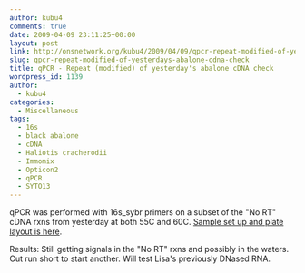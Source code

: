 ```yaml
---
author: kubu4
comments: true
date: 2009-04-09 23:11:25+00:00
layout: post
link: http://onsnetwork.org/kubu4/2009/04/09/qpcr-repeat-modified-of-yesterdays-abalone-cdna-check/
slug: qpcr-repeat-modified-of-yesterdays-abalone-cdna-check
title: qPCR - Repeat (modified) of yesterday's abalone cDNA check
wordpress_id: 1139
author:
  - kubu4
categories:
  - Miscellaneous
tags:
  - 16s
  - black abalone
  - cDNA
  - Haliotis cracherodii
  - Immomix
  - Opticon2
  - qPCR
  - SYTO13
---
```


qPCR was performed with 16s_sybr primers on a subset of the "No RT" cDNA rxns from yesterday at both 55C and 60C. [Sample set up and plate layout is here](http://eagle.fish.washington.edu/Arabidopsis/Notebook%20Workup%20Files/20090409-01.jpg).

Results: Still getting signals in the "No RT" rxns and possibly in the waters. Cut run short to start another. Will test Lisa's previously DNased RNA.
